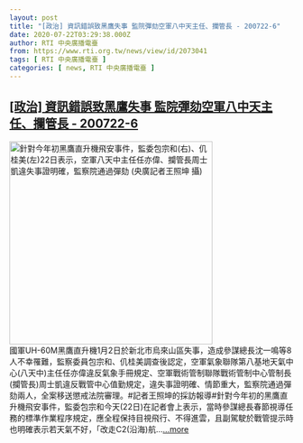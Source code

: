 ```yaml
---
layout: post
title: "[政治] 資訊錯誤致黑鷹失事 監院彈劾空軍八中天主任、攔管長 - 200722-6"
date: 2020-07-22T03:29:38.000Z
author: RTI 中央廣播電臺
from: https://www.rti.org.tw/news/view/id/2073041
tags: [ RTI 中央廣播電臺 ]
categories: [ news, RTI 中央廣播電臺 ]
---
```

<!--1595388578000-->
[[政治] 資訊錯誤致黑鷹失事 監院彈劾空軍八中天主任、攔管長 - 200722-6](https://www.rti.org.tw/news/view/id/2073041)
------

<div>
<img src="https://static.rti.org.tw/assets/thumbnails/2020/07/22/068ba242664b63a1f316f366df1d35ea.JPG" width="360" alt="針對今年初黑鷹直升機飛安事件，監委包宗和(右)、仉桂美(左)22日表示，空軍八天中主任任亦偉、攔管長周士凱違失事證明確，監察院通過彈劾 (央廣記者王照坤 攝)" title="針對今年初黑鷹直升機飛安事件，監委包宗和(右)、仉桂美(左)22日表示，空軍八天中主任任亦偉、攔管長周士凱違失事證明確，監察院通過彈劾 (央廣記者王照坤 攝)"><br>國軍UH-60M黑鷹直升機1月2日於新北市烏來山區失事，造成參謀總長沈一鳴等8人不幸罹難，監察委員包宗和、仉桂美調查後認定，空軍氣象聯隊第八基地天氣中心(八天中)主任任亦偉違反氣象手冊規定、空軍戰術管制聯隊戰術管制中心管制長(攔管長)周士凱違反戰管中心值勤規定，違失事證明確、情節重大，監察院通過彈劾兩人，全案移送懲戒法院審理。#記者王照坤的採訪報導#針對今年初的黑鷹直升機飛安事件，監委包宗和今天(22日)在記者會上表示，當時參謀總長春節視導任務的標準作業程序規定，應全程保持目視飛行、不得進雲，且副駕駛於戰管提示時也明確表示若天氣不好，「改走C2(沿海)航...<a target="_blank" href="https://www.rti.org.tw/news/view/id/2073041">...more</a>
</div>

